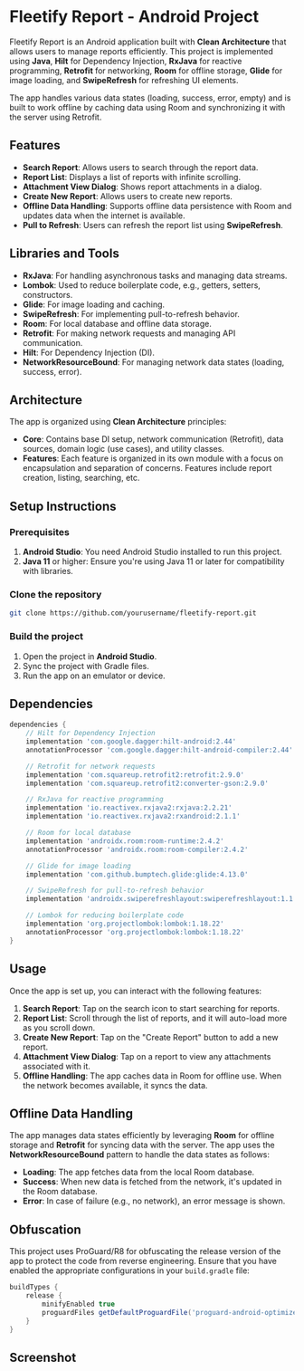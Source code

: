 
# Fleetify Report - Android Project

Fleetify Report is an Android application built with **Clean Architecture** that allows users to manage reports efficiently. This project is implemented using **Java**, **Hilt** for Dependency Injection, **RxJava** for reactive programming, **Retrofit** for networking, **Room** for offline storage, **Glide** for image loading, and **SwipeRefresh** for refreshing UI elements.

The app handles various data states (loading, success, error, empty) and is built to work offline by caching data using Room and synchronizing it with the server using Retrofit.

## Features

- **Search Report**: Allows users to search through the report data.
- **Report List**: Displays a list of reports with infinite scrolling.
- **Attachment View Dialog**: Shows report attachments in a dialog.
- **Create New Report**: Allows users to create new reports.
- **Offline Data Handling**: Supports offline data persistence with Room and updates data when the internet is available.
- **Pull to Refresh**: Users can refresh the report list using **SwipeRefresh**.

## Libraries and Tools

- **RxJava**: For handling asynchronous tasks and managing data streams.
- **Lombok**: Used to reduce boilerplate code, e.g., getters, setters, constructors.
- **Glide**: For image loading and caching.
- **SwipeRefresh**: For implementing pull-to-refresh behavior.
- **Room**: For local database and offline data storage.
- **Retrofit**: For making network requests and managing API communication.
- **Hilt**: For Dependency Injection (DI).
- **NetworkResourceBound**: For managing network data states (loading, success, error).

## Architecture

The app is organized using **Clean Architecture** principles:

- **Core**: Contains base DI setup, network communication (Retrofit), data sources, domain logic (use cases), and utility classes.
- **Features**: Each feature is organized in its own module with a focus on encapsulation and separation of concerns. Features include report creation, listing, searching, etc.
  
## Setup Instructions

### Prerequisites

1. **Android Studio**: You need Android Studio installed to run this project.
2. **Java 11** or higher: Ensure you're using Java 11 or later for compatibility with libraries.

### Clone the repository

```bash
git clone https://github.com/yourusername/fleetify-report.git
```

### Build the project

1. Open the project in **Android Studio**.
2. Sync the project with Gradle files.
3. Run the app on an emulator or device.

## Dependencies

```gradle
dependencies {
    // Hilt for Dependency Injection
    implementation 'com.google.dagger:hilt-android:2.44'
    annotationProcessor 'com.google.dagger:hilt-android-compiler:2.44'

    // Retrofit for network requests
    implementation 'com.squareup.retrofit2:retrofit:2.9.0'
    implementation 'com.squareup.retrofit2:converter-gson:2.9.0'

    // RxJava for reactive programming
    implementation 'io.reactivex.rxjava2:rxjava:2.2.21'
    implementation 'io.reactivex.rxjava2:rxandroid:2.1.1'

    // Room for local database
    implementation 'androidx.room:room-runtime:2.4.2'
    annotationProcessor 'androidx.room:room-compiler:2.4.2'

    // Glide for image loading
    implementation 'com.github.bumptech.glide:glide:4.13.0'

    // SwipeRefresh for pull-to-refresh behavior
    implementation 'androidx.swiperefreshlayout:swiperefreshlayout:1.1.0'

    // Lombok for reducing boilerplate code
    implementation 'org.projectlombok:lombok:1.18.22'
    annotationProcessor 'org.projectlombok:lombok:1.18.22'
}
```

## Usage

Once the app is set up, you can interact with the following features:

1. **Search Report**: Tap on the search icon to start searching for reports.
2. **Report List**: Scroll through the list of reports, and it will auto-load more as you scroll down.
3. **Create New Report**: Tap on the "Create Report" button to add a new report.
4. **Attachment View Dialog**: Tap on a report to view any attachments associated with it.
5. **Offline Handling**: The app caches data in Room for offline use. When the network becomes available, it syncs the data.

## Offline Data Handling

The app manages data states efficiently by leveraging **Room** for offline storage and **Retrofit** for syncing data with the server. The app uses the **NetworkResourceBound** pattern to handle the data states as follows:

- **Loading**: The app fetches data from the local Room database.
- **Success**: When new data is fetched from the network, it's updated in the Room database.
- **Error**: In case of failure (e.g., no network), an error message is shown.

## Obfuscation

This project uses ProGuard/R8 for obfuscating the release version of the app to protect the code from reverse engineering. Ensure that you have enabled the appropriate configurations in your `build.gradle` file:

```gradle
buildTypes {
    release {
        minifyEnabled true
        proguardFiles getDefaultProguardFile('proguard-android-optimize.txt'), 'proguard-rules.pro'
    }
}
```

## Screenshot
